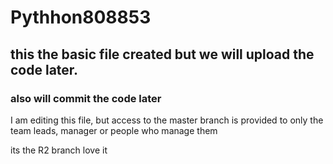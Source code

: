 # Pythhon808853
## this the basic file created but we will upload the code later.
### also will commit the code later



I am editing this file, but access to the master branch is provided to only the team leads, manager or people who manage them

its the R2 branch
love it


